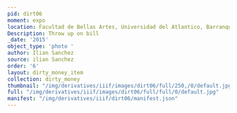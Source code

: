 ```yaml
---
pid: dirt06
moment: expo
location: Facultad de Bellas Artes, Universidad del Atlantico, Barranquilla
Description: Throw up on bill
_date: '2015'
object_type: 'photo '
author: Ilian Sanchez
source: ilian Sanchez
order: '6'
layout: dirty_money_item
collection: dirty_money
thumbnail: "/img/derivatives/iiif/images/dirt06/full/250,/0/default.jpg"
full: "/img/derivatives/iiif/images/dirt06/full/full/0/default.jpg"
manifest: "/img/derivatives/iiif/dirt06/manifest.json"
---
```

